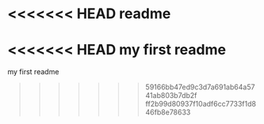 <<<<<<< HEAD
readme
=======
<<<<<<< HEAD
my first readme
=======
my first readme
>>>>>>> 59166bb47ed9c3d7a691ab64a5741ab803b7db2f
>>>>>>> ff2b99d80937f10adf6cc7733f1d846fb8e78633
